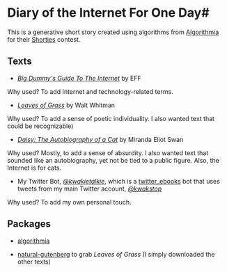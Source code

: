 # Diary of the Internet For One Day#

This is a generative short story created using algorithms from [Algorithmia](https://algorithmia.com/) for their [Shorties](https://github.com/algorithmiaio/shorties) contest.

## Texts ##
* [*Big Dummy's Guide To The Internet*](http://www.gutenberg.org/cache/epub/118/pg118.txt) by EFF

Why used? To add Internet and technology-related terms.

* [*Leaves of Grass*](http://www.gutenberg.org/cache/epub/1322/pg1322.txt) by Walt Whitman

Why used? To add a sense of poetic individuality. I also wanted text that could be recognizable)

* [*Daisy: The Autobiography of a Cat*](http://www.gutenberg.org/cache/epub/37826/pg37826.txt) by Miranda Eliot Swan

Why used? Mostly, to add a sense of absurdity. I also wanted text that sounded like an autobiography, yet not be tied to a public figure. Also, the Internet is for cats.

* My Twitter Bot, [*@kwakietalkie*](https://www.twitter.com/kwakietalkie), which is a [twitter_ebooks](https://github.com/mispy/twitter_ebooks) bot that uses tweets from my main Twitter account, [*@kwakstop*](https://www.twitter.com/kwakstop)

Why used? To add my own personal touch.

## Packages ##

* [algorithmia](https://www.npmjs.com/package/algorithmia)

* [natural-gutenberg](https://www.npmjs.com/package/natural-gutenberg) to grab *Leaves of Grass* (I simply downloaded the other texts)
